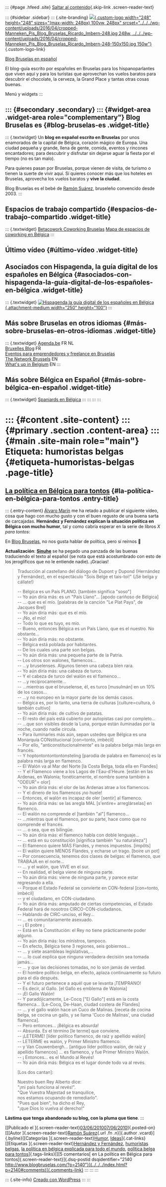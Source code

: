 ::: {#page .hfeed .site}
[Saltar al contenido](index.html#content){.skip-link
.screen-reader-text}

::: {#sidebar .sidebar}
::: {.site-branding}
[![](../../../wp-content/uploads/2016/04/cropped-Manneken_Pis_Blog_Bruselas_Ricardo_Imbern-248.jpg){.custom-logo
width="248" height="248" sizes="(max-width: 248px) 100vw, 248px"
srcset="../../../wp-content/uploads/2016/04/cropped-Manneken_Pis_Blog_Bruselas_Ricardo_Imbern-248.jpg 248w, ../../../wp-content/uploads/2016/04/cropped-Manneken_Pis_Blog_Bruselas_Ricardo_Imbern-248-150x150.jpg 150w"}](../../../index.html){.custom-logo-link}

[Blog Bruselas en español](../../../index.html)

El blog-guía escrito por españoles en Bruselas para los hispanoparlantes
que viven aquí y para los turistas que aprovechan los vuelos baratos
para descubrir el chocolate, la cerveza, la Grand Place y tantas otras
cosas buenas.

Menú y widgets
:::

::: {#secondary .secondary}
::: {#widget-area .widget-area role="complementary"}
Blog Bruselas es {#blog-bruselas-es .widget-title}
----------------

::: {.textwidget}
Un **blog en español escrito en Bruselas** por unos enamorados de la
capital de Bélgica, corazón mágico de Europa. Una ciudad pequeña y
grande, llena de gente, comida, eventos y rincones encantadores; para
descubrir y disfrutar sin dejarse aguar la fiesta por el tiempo (no es
tan malo).

Para quienes pasan por Bruselas, porque vienen de visita, de turismo o
tienen la suerte de vivir aquí. Sí quieres conocer más que los hoteles
en Bruselas, aprovecha los vuelos baratos y **vive la ciudad**.

Blog Bruselas es el bebé de [Ramón Suárez](http://www.ramonsuarez.com),
bruseleño convencido desde 2003.
:::

Espacios de trabajo compartido {#espacios-de-trabajo-compartido .widget-title}
------------------------------

::: {.textwidget}
[Betacowork Coworking Bruselas](http://www.betacowork.com) [Mapa de
espacios de coworking en Bélgica](http://coworkingbelgium.com)
:::

Último vídeo {#último-vídeo .widget-title}
------------

Asociados con Hispagenda, la guía digital de los españoles en Bélgica {#asociados-con-hispagenda-la-guía-digital-de-los-españoles-en-bélgica .widget-title}
---------------------------------------------------------------------

::: {.textwidget}
[![Hispagenda,la guía digital de los españoles en
Bélgica](../../../wp-content/uploads/2010/04/Hispagenda-250px.gif "Hispagenda, la guía digital de los españoles en Bélgica"){.attachment-medium
width="250" height="100"}](http://www.hispagenda.com)
:::

Más sobre Bruselas en otros idiomas {#más-sobre-bruselas-en-otros-idiomas .widget-title}
-----------------------------------

::: {.textwidget}
[Agenda.be](http://www.agenda.be) FR NL\
[Bruxelles Blog](http://www.bxlblog.be/) FR\
[Eventos para emprendedores y freelance en
Bruselas](http://www.betacowork.com/events/)\
[The Network
Brussels](http://groups.yahoo.com/group/TheNetworkBrussels/) EN\
[What\'s up in Belgium](http://www.whatsupin.be/) EN
:::

Más sobre Bélgica en Español {#más-sobre-bélgica-en-español .widget-title}
----------------------------

::: {.textwidget}
[Spaniards en Bélgica](http://www.spaniards.es/paises/belgica)
:::
:::
:::
:::

::: {#content .site-content}
::: {#primary .section .content-area}
::: {#main .site-main role="main"}
Etiqueta: humoristas belgas {#etiqueta-humoristas-belgas .page-title}
===========================

[La política en Bélgica para tontos](../../../index.html?p=2140) {#la-política-en-bélgica-para-tontos .entry-title}
----------------------------------------------------------------

::: {.entry-content}
[Álvaro
Marín](../../../index.html?author=4 "Álvaro Marín, la voz de la sapiencia bruselense en español")
me ha retado a publicar el siguiente vídeo, cosa que hago con mucho
gusto y con el buen regusto de una buena sarta de carcajadas.
**Hernández y Fernández explican la situación política en Bélgica con
mucho humor**, tal y como cabría esperar en la serie de libros *X para
tontos*:

En [Blog
Bruselas](../../../index.html "El blog sobre Bruselas en español, escrito por españoles en Bruselas"),
no nos gusta hablar de política, pero sí reírnos 🙂

**Actualización**:
**[Sinuhe](http://sinuhe-occultum.blogspot.com/ "Sinuhe vive en Bélgica, lejos de Egipto y de sus pirámides")**
se ha pegado una panzada de las buenas traduciendo el texto al español
(se nota que está acostumbrado con esto de los jeroglíficos que no le
entiende nadie). ¡Gracias!

> Traducción al castellano del diálogo de Dupont y Dupond (Hernández y
> Fernández), en el espectáculo "Sois Belge et tais-toi!" (¡Sé belga y
> cállate!)
>
> -- Bélgica es un País PLANO. \[también significa "soso"\]\
> -- Yo aún diría más: es un "País Llano"... \[apodo cariñoso de
> Bélgica\]\
> -- ... que es el mío. \[palabras de la canción "Le Plat Pays", de
> Jacques Brel\]\
> -- Yo aún diría más: que es el mío.\
> -- ¡No, el mío!\
> -- Todo lo que es tuyo, es mío.\
> -- Bueno, entonces Bélgica es un País Llano, que es el nuestro. No
> obstante...\
> -- Yo aún diría más: no obstante.\
> -- Bélgica está poblada por habitantes.\
> -- De los cuales una parte son belgas.\
> -- Yo aún diría más: una pequeña parte de la Patria.\
> -- Los otros son walones, flamencos...\
> -- ...y bruselenses. Algunos tienen una cabeza bien rara.\
> -- Yo aún diría más: una cabeza de turco.\
> -- Y el cabeza de turco del walón es el flamenco...\
> -- ...y recíprocamente...\
> -- ...mientras que el bruselense, él, es turco \[musulmán\] en un 10%
> de los casos...\
> -- ...y no europeo en la mayor parte de los demás casos.\
> -- Bélgica es, por lo tanto, una tierra de culturas \[culture=cultura,
> ó también cultivo\]\
> -- Yo aún diría más: de cultivo de patatas.\
> -- El resto del país está cubierto por autopistas casi por
> completo...\
> -- ...que son visibles desde la Luna, porque están iluminadas por la
> noche, cuando nadie circula.\
> -- Para iluminarles más aún, sepan ustedes que Bélgica es una
> Monarquía CONstitucional \[con=tonto, imbécil\]\
> -- Por ello, "anticonstitucionalmente" es la palabra belga más larga
> en francés.\
> -- Y hoptontontontontonsteling \[parodia de palabra en flamenco\] es
> la palabra más larga en flamenco.\
> -- El Walón va al Mar del Norte \[la Costa Belga, toda ella en
> Flandes\]\
> -- Y el Flamenco viene a los Lagos de l'Eau-d'Heure. \[están en las
> Ardenas, en Walonia; fonéticamente, el nombre suena también a "ODEUR"=
> olor\]\
> -- Yo aún diría más: el olor de las Ardenas atrae a los flamencos.\
> -- Y el dinero de los flamencos ¡no huele!\
> -- Entonces, el walón es incapaz de oler \[sentir\] al flamenco.\
> -- Yo aún diría más: se las aregla MAL \[s'entire= arreglárselas\] en
> flamenco.\
> -- El walón no comprende el \[también "al"\] flamenco...\
> -- ...mientras que el flamenco, por su parte, hace como que no
> comprende el francés.\
> -- ... o sea, que es bilingüe.\
> -- Yo aún diría más: el flamenco habla con doble lenguaje...\
> -- ... está en su constitución \[significa también "su naturaleza"\]\
> -- El flamenco quiere MÁS Flandes, y menos impuestos. \[impôts\]\
> -- El walón quiere MENOS Flandes, y echarse un trago. \[boire un
> pot\]\
> -- Por consecuencia, tenemos dos clases de belgas: el flamenco, que
> TRABAJA en el norte...\
> -- ... y el walón, que VIVE en el sur.\
> -- En realidad, el belga viene de ninguna parte.\
> -- Yo aún diría más: viene de ninguna parte, y parece estar regresando
> a ella.\
> -- Porque el Estado Federal se convierte en CON-federal \[con=tonto,
> imbécil\]\
> -- y el ciudadano, en CON-ciudadano.\
> -- Yo aún diría más: amputado de ciertas competencias, el Estado
> Federal hará de nosotros CIRCO-CON-ciudadanos.\
> -- Hablando de CIRC-unciso, el Rey...\
> -- ... es comunitariamente asexuado.\
> -- ¡ El pobre ¡\
> -- Está en la Constitución: el Rey no tiene prácticamente poder
> alguno.\
> -- Yo aún diría más: los ministros, tampoco.\
> -- En efecto, Bélgica tiene 3 regiones, seis gobiernos...\
> -- ... y siete asambleas legislativas,...\
> -- ... lo cual explica que ninguna verdadera decisión sea tomada
> jamás...\
> -- ... y que las decisiones tomadas, no lo son jamás de verdad.\
> -- El hombre político belga, en efecto, aplaza continuamente su futuro
> para el día después.\
> -- Y el futuro pertenece a aquél que se levanta ¡TEMPRANO!\
> -- Es decir, al Gallo. \[el Gallo es emblema de Walonia\]\
> -- ¡El Gallo Walón!\
> -- Y paradójicamente, Le-Cocq \["El Gallo"\] está en la costa
> flamenca... \[Le-Cocq, De-Haan, ciudad costera de Flandes\]\
> -- ... y el gallo walón hace un Cuco de Malinas. \[receta de cocina
> belga, se cocina un gallo, y se llama 'Cuco de Malinas', una ciudad
> flamenca\].\
> -- Pero entonces... ¡Bélgica es absurda!\
> -- Absurda. Es el término \[le terme\] que conviene.\
> -- ¡LETERME! \[líder político flamenco, de raíz y apellido walón\]\
> -- LETERME es walón, y Primer Ministro flamenco.\
> -- y Van Couwenbergh... \[antiguo líder político walón, de raíz y
> apellido flamencos\] ... es flamenco, y fue Primer Ministro Walón.\
> -- ¡ Entonces... es el Mundo al Revés!\
> -- Yo aún diría más: Bélgica es el lugar donde todo va al revés.
>
> \[Los dos cantan\]:
>
> Nuestro buen Rey Alberto dice:\
> "¡mi país funciona al revés!".\
> "Que Vuestra Majestad se tranquilice,\
> nos estamos ocupando de remediarlo".\
> "Pues qué bien", ha dicho el Rey,\
> "¡que Dios lo vuelva al derecho!"

**Lástima que tenga abandonado su blog, con la pluma que tiene**.
:::

[[Publicado el
]{.screen-reader-text}[03/06/201007/06/2010](../../../index.html?p=2140)]{.posted-on}[[[Autor
]{.screen-reader-text}[Ramón
Suárez](../../2010/04/30/index.html?author=2){.url .fn .n}]{.author
.vcard}]{.byline}[[Categorías
]{.screen-reader-text}[Humor](../../category/humor/index.html),
[Ideas](../../category/ideas/index.html)]{.cat-links}[[Etiquetas
]{.screen-reader-text}[Hernández y
Fernández](../hernandez-y-fernandez/index.html), [humoristas
belgas](index.html), [la política en bélgica explicada para todo el
mundo](../la-politica-en-belgica-explicada-para-todo-el-mundo/index.html),
[política belga para
tontos](../politica-belga-para-tontos/index.html)]{.tags-links}[[[5
comentarios[ en La política en Bélgica para
tontos]{.screen-reader-text}]{.dsq-postid
dsqidentifier="2140 http://www.blogbruselas.com/?p=2140"}](../../../index.html?p=2140#comments)]{.comments-link}
:::
:::
:::

::: {.site-info}
[Creado con WordPress](https://es.wordpress.org/)
:::
:::
